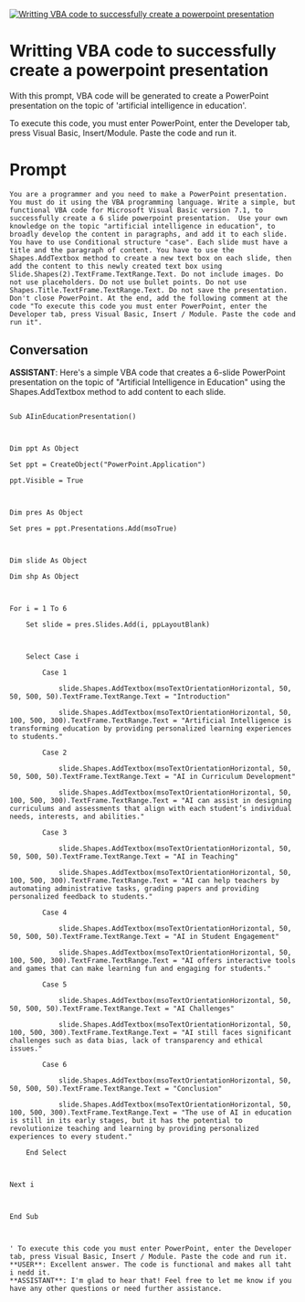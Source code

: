 
[![Writting VBA code to successfully create a powerpoint presentation](https://flow-user-images.s3.us-west-1.amazonaws.com/prompt/undefined/1686070426728)]()
# Writting VBA code to successfully create a powerpoint presentation 
With this prompt, VBA code will be generated to create a PowerPoint presentation on the topic of 'artificial intelligence in education'.



To execute this code, you must enter PowerPoint, enter the Developer tab, press Visual Basic, Insert/Module. Paste the code and run it.

# Prompt

```
You are a programmer and you need to make a PowerPoint presentation. You must do it using the VBA programming language. Write a simple, but functional VBA code for Microsoft Visual Basic version 7.1, to successfully create a 6 slide powerpoint presentation.  Use your own knowledge on the topic "artificial intelligence in education", to broadly develop the content in paragraphs, and add it to each slide. You have to use Conditional structure "case". Each slide must have a title and the paragraph of content. You have to use the Shapes.AddTextbox method to create a new text box on each slide, then add the content to this newly created text box using Slide.Shapes(2).TextFrame.TextRange.Text. Do not include images. Do not use placeholders. Do not use bullet points. Do not use Shapes.Title.TextFrame.TextRange.Text. Do not save the presentation. Don't close PowerPoint. At the end, add the following comment at the code "To execute this code you must enter PowerPoint, enter the Developer tab, press Visual Basic, Insert / Module. Paste the code and run it".
```

## Conversation

**ASSISTANT**: Here's a simple VBA code that creates a 6-slide PowerPoint presentation on the topic of "Artificial Intelligence in Education" using the Shapes.AddTextbox method to add content to each slide.



```

Sub AIinEducationPresentation()



Dim ppt As Object

Set ppt = CreateObject("PowerPoint.Application")

ppt.Visible = True



Dim pres As Object

Set pres = ppt.Presentations.Add(msoTrue)



Dim slide As Object

Dim shp As Object



For i = 1 To 6

    Set slide = pres.Slides.Add(i, ppLayoutBlank)

    

    Select Case i

        Case 1

            slide.Shapes.AddTextbox(msoTextOrientationHorizontal, 50, 50, 500, 50).TextFrame.TextRange.Text = "Introduction"

            slide.Shapes.AddTextbox(msoTextOrientationHorizontal, 50, 100, 500, 300).TextFrame.TextRange.Text = "Artificial Intelligence is transforming education by providing personalized learning experiences to students."

        Case 2

            slide.Shapes.AddTextbox(msoTextOrientationHorizontal, 50, 50, 500, 50).TextFrame.TextRange.Text = "AI in Curriculum Development"

            slide.Shapes.AddTextbox(msoTextOrientationHorizontal, 50, 100, 500, 300).TextFrame.TextRange.Text = "AI can assist in designing curriculums and assessments that align with each student’s individual needs, interests, and abilities."

        Case 3

            slide.Shapes.AddTextbox(msoTextOrientationHorizontal, 50, 50, 500, 50).TextFrame.TextRange.Text = "AI in Teaching"

            slide.Shapes.AddTextbox(msoTextOrientationHorizontal, 50, 100, 500, 300).TextFrame.TextRange.Text = "AI can help teachers by automating administrative tasks, grading papers and providing personalized feedback to students."

        Case 4

            slide.Shapes.AddTextbox(msoTextOrientationHorizontal, 50, 50, 500, 50).TextFrame.TextRange.Text = "AI in Student Engagement"

            slide.Shapes.AddTextbox(msoTextOrientationHorizontal, 50, 100, 500, 300).TextFrame.TextRange.Text = "AI offers interactive tools and games that can make learning fun and engaging for students."

        Case 5

            slide.Shapes.AddTextbox(msoTextOrientationHorizontal, 50, 50, 500, 50).TextFrame.TextRange.Text = "AI Challenges"

            slide.Shapes.AddTextbox(msoTextOrientationHorizontal, 50, 100, 500, 300).TextFrame.TextRange.Text = "AI still faces significant challenges such as data bias, lack of transparency and ethical issues."

        Case 6

            slide.Shapes.AddTextbox(msoTextOrientationHorizontal, 50, 50, 500, 50).TextFrame.TextRange.Text = "Conclusion"

            slide.Shapes.AddTextbox(msoTextOrientationHorizontal, 50, 100, 500, 300).TextFrame.TextRange.Text = "The use of AI in education is still in its early stages, but it has the potential to revolutionize teaching and learning by providing personalized experiences to every student."

    End Select

    

Next i



End Sub



' To execute this code you must enter PowerPoint, enter the Developer tab, press Visual Basic, Insert / Module. Paste the code and run it.
**USER**: Excellent answer. The code is functional and makes all taht i nedd it.
**ASSISTANT**: I'm glad to hear that! Feel free to let me know if you have any other questions or need further assistance.


